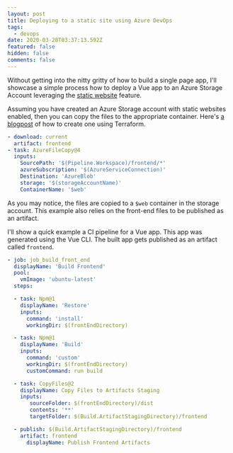 ```yaml
---
layout: post
title: Deploying to a static site using Azure DevOps
tags:
  - devops
date: 2020-03-28T03:37:13.592Z
featured: false
hidden: false
comments: false
---
```

Without getting into the nitty gritty of how to build a single page app, I'll showcase a simple process how to deploy a Vue app to an Azure Storage Account leveraging the [static website](https://docs.microsoft.com/en-us/azure/storage/blobs/storage-blob-static-website) feature. 

<!--more-->

Assuming you have created an Azure Storage account with static websites enabled, then you can copy the files to the appropriate container. Here's [a blogpost](https://gaunacode.com/creating-an-azure-storage-account-for-static-site-hosting-using-terraform) of how to create one using Terraform.

```yaml
- download: current
  artifact: frontend
- task: AzureFileCopy@4
  inputs:
    SourcePath: '$(Pipeline.Workspace)/frontend/*'
    azureSubscription: '$(AzureServiceConnection)'
    Destination: 'AzureBlob'
    storage: '$(storageAccountName)'
    ContainerName: '$web'
```

As you may notice, the files are copied to a `$web` container in the storage account. This example also relies on the front-end files to be published as an artifact. 

I'll show a quick example a CI pipeline for a Vue app. This app was generated using the Vue CLI. The built app gets published as an artifact called `frontend`.

```yaml
- job: job_build_front_end
  displayName: 'Build Frontend'
  pool: 
    vmImage: 'ubuntu-latest'
  steps: 

  - task: Npm@1
    displayName: 'Restore'
    inputs:
      command: 'install'
      workingDir: $(frontEndDirectory)

  - task: Npm@1
    displayName: 'Build'
    inputs:
      command: 'custom'
      workingDir: $(frontEndDirectory)
      customCommand: run build

  - task: CopyFiles@2
    displayName: Copy Files to Artifacts Staging
    inputs:
       sourceFolder: $(frontEndDirectory)/dist
       contents: '**' 
       targetFolder: $(Build.ArtifactStagingDirectory)/frontend

  - publish: $(Build.ArtifactStagingDirectory)/frontend
    artifact: frontend
      displayName: Publish Frontend Artifacts
```